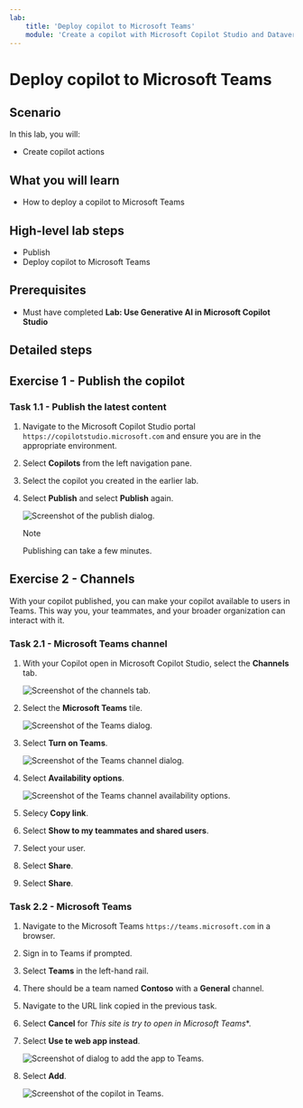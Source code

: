```yaml
---
lab:
    title: 'Deploy copilot to Microsoft Teams'
    module: 'Create a copilot with Microsoft Copilot Studio and Dataverse for Teams'
---
```


# Deploy copilot to Microsoft Teams

## Scenario

In this lab, you will:

- Create copilot actions

## What you will learn

- How to deploy a copilot to Microsoft Teams

## High-level lab steps

- Publish
- Deploy copilot to Microsoft Teams
  
## Prerequisites

- Must have completed **Lab: Use Generative AI in Microsoft Copilot Studio**

## Detailed steps

## Exercise 1 - Publish the copilot

### Task 1.1 - Publish the latest content

1. Navigate to the Microsoft Copilot Studio portal `https://copilotstudio.microsoft.com` and ensure you are in the appropriate environment.

1. Select **Copilots** from the left navigation pane.

1. Select the copilot you created in the earlier lab.

1. Select **Publish** and select **Publish** again.

   ![Screenshot of the publish dialog.](../media/copilot-publish.png)

   > [!NOTE]
   > Publishing can take a few minutes.

## Exercise 2 - Channels

With your copilot published, you can make your copilot available to users in Teams. This way you, your teammates, and your broader organization can interact with it.

### Task 2.1 - Microsoft Teams channel

1. With your Copilot open in Microsoft Copilot Studio, select the **Channels** tab.

    ![Screenshot of the channels tab.](../media/channels.png)

1. Select the **Microsoft Teams** tile.

    ![Screenshot of the Teams dialog.](../media/teams-enable.png)

1. Select **Turn on Teams**.

    ![Screenshot of the Teams channel dialog.](../media/teams-channel.png)

1. Select **Availability options**.

    ![Screenshot of the Teams channel availability options.](../media/teams-availability-options.png)

1. Selecy **Copy link**.

1. Select **Show to my teammates and shared users**.

1. Select your user.

1. Select **Share**.

1. Select **Share**.

### Task 2.2 - Microsoft Teams

1. Navigate to the Microsoft Teams `https://teams.microsoft.com` in a browser.

1. Sign in to Teams if prompted.

1. Select **Teams** in the left-hand rail.

1. There should be a team named **Contoso** with a **General** channel.

1. Navigate to the URL link copied in the previous task.

1. Select **Cancel** for *This site is try to open in Microsoft Teams**.

1. Select **Use te web app instead**.

    ![Screenshot of dialog to add the app to Teams.](../media/teams-add-app.png)

1. Select **Add**.

    ![Screenshot of the copilot in Teams.](../media/teams-copilot.png)
